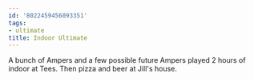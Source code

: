 ```yaml
---
id: '8022459456093351'
tags:
- ultimate
title: Indoor Ultimate
---
```


A bunch of Ampers and a few possible future Ampers played 2 hours of indoor at Tees. Then pizza and beer at Jill's house.
